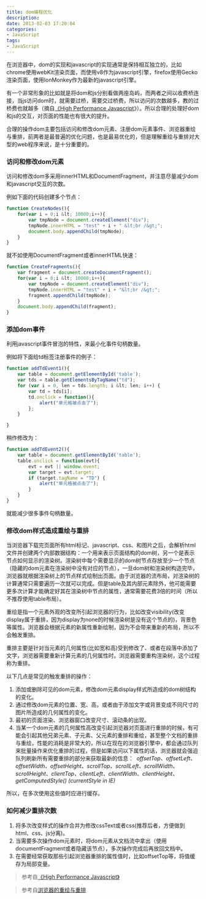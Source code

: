 ```yaml
---
title: dom编程优化
description: 
date: 2013-02-03 17:20:04
categories:
- JavaScript
tags:
- JavaScript
---
```


在浏览器中，dom的实现和javascript的实现通常是保持相互独立的，比如chrome使用webKit渲染页面，而使用v8作为javascript引擎，firefox使用Gecko渲染页面，使用IonMonkey作为最新的javascript引擎。

有一个非常形象的比如就是将dom和js分别看做两座岛屿，而两者之间以收费桥连接，当js访问dom时，就需要过桥，需要交过桥费，所以访问的次数越多，教的过桥费也就越多（摘自[《High Performance Javascript](http://www.amazon.com/Performance-JavaScript-Faster-Application-Interfaces/dp/059680279X "High Performance Javascript")》）。所以合理的处理好dom和js的交互，对页面的性能也有很大的提升。
 

合理的操作dom主要包括访问和修改dom元素、注册dom元素事件、浏览器重绘与重排，前两者是最普遍的优化问题，也是最易优化的，但是理解重绘与重排对大型的web程序来说，是十分重要的。

### 访问和修改dom元素

访问和修改dom多采用innerHTML和DocumentFragment，并注意尽量减少dom和javascript交互的次数。

例如下面的代码创建多个节点：

``` javascript
function CreateNodes(){
    for(var i = 0;i &lt; 10000;i++){
        var tmpNode = document.createElement("div");
        tmpNode.innerHTML = "test" + i + " &lt;br /&gt;";
        document.body.appendChild(tmpNode);
    }
}
```

就不如使用DocumentFragment或者innerHTML快速：

``` javascript
function CreateFragments(){
    var fragment = document.createDocumentFragment();
    for(var i = 0;i &lt; 10000;i++){
        var tmpNode = document.createElement("div");
        tmpNode.innerHTML = "test" + i + "&lt;br /&gt;";
        fragment.appendChild(tmpNode);
    }
    document.body.appendChild(fragment);
}
```

### 添加dom事件

利用javascript事件冒泡的特性，来最小化事件句柄数量。

例如将下面给td标签注册事件的例子：

``` javascript
function addTdEvent1(){
    var table = document.getElementById('table');
    var tds = table.getElementsByTagName("td");
    for (var i = 0, len = tds.length; i &lt; len; i++) {
        var td = tds[i];
        td.onclick = function(){
            alert("单元格被点击了");
        };
    }

}
```

稍作修改为：

``` javascript
function addTdEvent2(){
    var table = document.getElementById('table');
    table.onclick = function(evt){
        evt = evt || window.event;
        var target = evt.target;
        if (target.tagName = "TD") {
            alert("单元格被点击了");
        }
    }
}
```

就能减少很多事件句柄数量。

### 修改dom样式造成重绘与重排

当浏览器下载完页面所有html标记、javascript、css、和图片之后，会解析html文件并创建两个内部数据结构：一个用来表示页面结构的dom树，另一个是表示节点如何显示的渲染树。渲染树中每个需要显示的dom树节点存放至少一个节点（隐藏的dom元素在渲染树中没有对应的节点），一旦dom树和渲染树构造完毕，浏览器就根据渲染树上的节点样式绘制出页面。由于浏览器的流布局，对渲染树的计算通常只需要遍历一次就可以完成。但是table及其内部元素除外，他可能需要更多次计算才能确定好其在渲染树中节点的属性，通常需要花费3倍的时间（所以不推荐使用table布局）。

重绘是指一个元素外观的改变所引起浏览器的行为，比如改变visibility(改变display属于重排，因为display为none的时候渲染树是没有这个节点的)，背景色等属性。浏览器会根据元素的新属性重新绘制，因为不会带来重新的布局，所以不会触发重排。

重排主要是针对当元素的几何属性(比如宽和高)受到修改了、或者在段落中添加了文字，浏览器需要重新计算元素的几何属性时。浏览器需要重构渲染树，这个过程称为重排。

以下几点是常见的触发重排的操作：

1. 添加或删除可见的dom元素，修改dom元素display样式所造成的dom树结构的变化。
2. 通过修改dom元素的位置、宽、高，或者由于添加文字或背景变成不同尺寸的图片所造成的几何属性的变化。
3. 最初的页面渲染、浏览器窗口改变尺寸、滚动条的出现。
4. 当某一个dom元素的几何属性高改变引起浏览器对页面进行重排的时候，有可能会引起其他兄弟元素、子元素、父元素的重排和重绘，甚至整个文档的重排与重绘，性能的消耗是非常大的，所以在现在的浏览器引擎中，都会通过队列来批量操作来优化重排的过程，但是如果访问以下属性的话，浏览器就会强迫队列刷新所有需要重排的部分来获取最新的信息： &nbsp;_offsetTop、offsetLeft、 offsetWidth、offsetHeight、scrollTop、scrollLeft、scrollWidth、scrollHeight、clientTop、clientLeft、clientWidth、clientHeight、getComputedStyle() (currentStyle in IE)_

所以，在多次使用这些值时应进行缓存。

### 如何减少重排次数

1. 将多次改变样式的操作合并为修改cssText或者css(推荐后者，方便做到html、css、js分离)。
2. 当需要多次操作dom元素时，将dom元素从文档流中拿出（使用documentFragment或者隐藏该节点），多次操作完成后再放回文档中。
3. 在需要经常获取那些引起浏览器重排的属性值时，比如offsetTop等，将值缓存为局部变量。

> 参考自[《High Performance Javascript》](http://www.amazon.com/Performance-JavaScript-Faster-Application-Interfaces/dp/059680279X "High Performance Javascript")

> 参考自[浏览器的重绘与重排](http://kb.cnblogs.com/page/169820/ "浏览器的重绘与重排")
